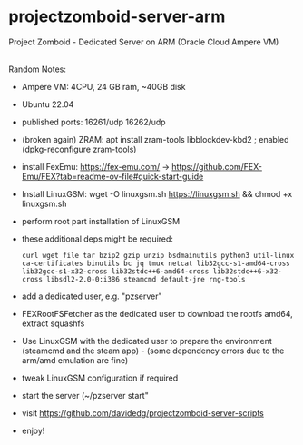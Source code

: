 # projectzomboid-server-arm
Project Zomboid - Dedicated Server on ARM (Oracle Cloud Ampere VM)

\
Random Notes:
- Ampere VM: 4CPU, 24 GB ram, ~40GB disk
- Ubuntu 22.04
- published ports: 16261/udp 16262/udp
- (broken again) ZRAM: apt install zram-tools libblockdev-kbd2 ; enabled (dpkg-reconfigure zram-tools)
- install FexEmu: https://fex-emu.com/ -> https://github.com/FEX-Emu/FEX?tab=readme-ov-file#quick-start-guide
- Install LinuxGSM: wget -O linuxgsm.sh https://linuxgsm.sh && chmod +x linuxgsm.sh
- perform root part installation of LinuxGSM
- these additional deps might be required:

      curl wget file tar bzip2 gzip unzip bsdmainutils python3 util-linux ca-certificates binutils bc jq tmux netcat lib32gcc-s1-amd64-cross lib32gcc-s1-x32-cross lib32stdc++6-amd64-cross lib32stdc++6-x32-cross libsdl2-2.0-0:i386 steamcmd default-jre rng-tools
- add a dedicated user, e.g. "pzserver"
- FEXRootFSFetcher as the dedicated user to download the rootfs amd64, extract squashfs 
- Use LinuxGSM with the dedicated user to prepare the environment (steamcmd and the steam app) - (some dependency errors due to the arm/amd emulation are fine)
- tweak LinuxGSM configuration if required
- start the server (~/pzserver start"
- visit https://github.com/davidedg/projectzomboid-server-scripts
- enjoy!
